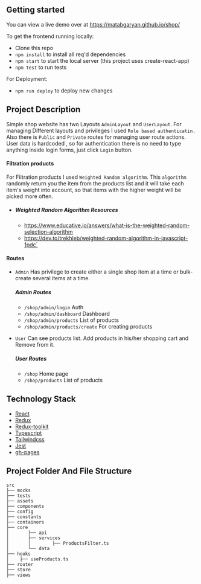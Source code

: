 ## Getting started

You can view a live demo over at https://matabgaryan.github.io/shop/

To get the frontend running locally:

- Clone this repo
- `npm install` to install all req'd dependencies
- `npm start` to start the local server (this project uses create-react-app)
- `npm test` to run tests


For Deployment:
- `npm run deploy` to deploy new changes 


## Project Description
Simple shop website has two Layouts `AdminLayout` and `UserLayout`.
For managing Different layouts and privileges I used `Role based authenticatin.`
Also there is `Public` and `Private` routes for managing user route actions.
User data is hardcoded , so for authentication there is no need to type anything inside login forms, just click `Login` button.

#### Filtration products 
For Filtration products I used `Weighted Random algorithm`. This `algorithm`  randomly return you the item from the products list and it will take each item's weight into account, so that items with the higher weight will be picked more often.
  - ##### Weighted Random Algorithm Resources
    - https://www.educative.io/answers/what-is-the-weighted-random-selection-algorithm
    - https://dev.to/trekhleb/weighted-random-algorithm-in-javascript-1pdc`


#### Routes
- `Admin` Has privilege to create either a single shop item at a time or bulk-create several items at a time.
  ##### Admin Routes
    - `/shop/admin/login` Auth
    - `/shop/admin/dashboard` Dashboard
    - `/shop/admin/products` List of products
    - `/shop/admin/products/create` For creating products

- `User` Can see products list. Add products in his/her shopping cart and Remove from it.
  ##### User Routes
    - `/shop` Home page
    - `/shop/products` List of products
    
## Technology Stack
* [React](https://reactjs.org/docs/getting-started.html)
* [Redux](https://react-redux.js.org/introduction/getting-started)
* [Redux-toolkit](https://redux-toolkit.js.org/introduction/getting-started)
* [Typescript](https://www.typescriptlang.org/)
* [Tailwindcss](https://tailwindcss.com/docs/installation)
* [Jest](https://jestjs.io/docs/getting-started)
* [gh-pages](https://www.npmjs.com/package/gh-pages)

## Project Folder And File Structure
```
src
├── mocks
├── tests
├── assets
├── components                                     
├── config
├── constants
├── containers
├── core
│       ├── api
│       ├── services
│       │        ├── ProductsFilter.ts
│       └── data
├── hooks
│    ├── useProducts.ts
├── router
├── store        
├── views

```
